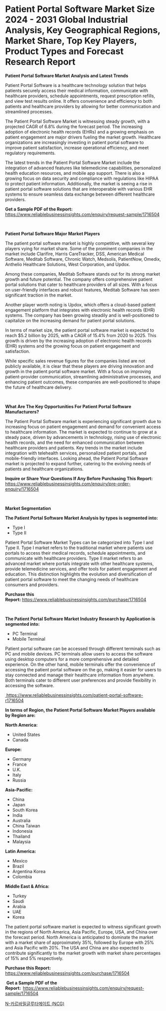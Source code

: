 <p><h1>Patient Portal Software Market Size 2024 - 2031 Global Industrial Analysis, Key Geographical Regions, Market Share, Top Key Players, Product Types and Forecast Research Report</h1></p><p><strong>Patient Portal Software Market Analysis and Latest Trends</strong></p>
<p><p>Patient Portal Software is a healthcare technology solution that helps patients securely access their medical information, communicate with healthcare providers, schedule appointments, request prescription refills, and view test results online. It offers convenience and efficiency to both patients and healthcare providers by allowing for better communication and streamlined processes.</p><p>The Patient Portal Software Market is witnessing steady growth, with a projected CAGR of 6.8% during the forecast period. The increasing adoption of electronic health records (EHRs) and a growing emphasis on patient engagement are major drivers fueling the market growth. Healthcare organizations are increasingly investing in patient portal software to improve patient satisfaction, increase operational efficiency, and meet regulatory requirements.</p><p>The latest trends in the Patient Portal Software Market include the integration of advanced features like telemedicine capabilities, personalized health education resources, and mobile app support. There is also a growing focus on data security and compliance with regulations like HIPAA to protect patient information. Additionally, the market is seeing a rise in patient portal software solutions that are interoperable with various EHR systems to ensure seamless data exchange between different healthcare providers.</p></p>
<p><strong>Get a Sample PDF of the Report:&nbsp;</strong> <a href="https://www.reliablebusinessinsights.com/enquiry/request-sample/1716504">https://www.reliablebusinessinsights.com/enquiry/request-sample/1716504</a></p>
<p>&nbsp;</p>
<p><strong>Patient Portal Software Major Market Players</strong></p>
<p><p>The patient portal software market is highly competitive, with several key players vying for market share. Some of the prominent companies in the market include Clarifire, Harris CareTracker, DSS, American Medical Software, Meditab Software, Chronic Watch, Medsolis, PatientNow, Omedix, Anthelio Healthcare Solutions, West Corporation, and Updox.</p><p>Among these companies, Meditab Software stands out for its strong market growth and future potential. The company offers comprehensive patient portal solutions that cater to healthcare providers of all sizes. With a focus on user-friendly interfaces and robust features, Meditab Software has seen significant traction in the market.</p><p>Another player worth noting is Updox, which offers a cloud-based patient engagement platform that integrates with electronic health records (EHR) systems. The company has been growing steadily and is well-positioned to capitalize on the increasing demand for patient portal solutions.</p><p>In terms of market size, the patient portal software market is expected to reach $5.2 billion by 2025, with a CAGR of 15.4% from 2020 to 2025. This growth is driven by the increasing adoption of electronic health records (EHR) systems and the growing focus on patient engagement and satisfaction.</p><p>While specific sales revenue figures for the companies listed are not publicly available, it is clear that these players are driving innovation and growth in the patient portal software market. With a focus on improving patient-provider communication, streamlining administrative processes, and enhancing patient outcomes, these companies are well-positioned to shape the future of healthcare delivery.</p></p>
<p>&nbsp;</p>
<p><strong>What Are The Key Opportunities For Patient Portal Software Manufacturers?</strong></p>
<p><p>The Patient Portal Software market is experiencing significant growth due to increasing focus on patient engagement and demand for convenient access to healthcare information. The market is expected to continue to grow at a steady pace, driven by advancements in technology, rising use of electronic health records, and the need for enhanced communication between healthcare providers and patients. Key trends in the market include integration with telehealth services, personalized patient portals, and mobile-friendly interfaces. Looking ahead, the Patient Portal Software market is projected to expand further, catering to the evolving needs of patients and healthcare organizations.</p></p>
<p><strong>Inquire or Share Your Questions If Any Before Purchasing This Report:</strong> <a href="https://www.reliablebusinessinsights.com/enquiry/pre-order-enquiry/1716504">https://www.reliablebusinessinsights.com/enquiry/pre-order-enquiry/1716504</a></p>
<p>&nbsp;</p>
<p><strong>Market Segmentation</strong></p>
<p><strong>The Patient Portal Software Market Analysis by types is segmented into:</strong></p>
<p><ul><li>Type I</li><li>Type II</li></ul></p>
<p><p>Patient Portal Software Market Types can be categorized into Type I and Type II. Type I market refers to the traditional market where patients use portals to access their medical records, schedule appointments, and communicate with healthcare providers. Type II market refers to an advanced market where portals integrate with other healthcare systems, provide telemedicine services, and offer tools for patient engagement and education. This distinction highlights the evolution and diversification of patient portal software to meet the changing needs of healthcare consumers and providers.</p></p>
<p><strong>Purchase this Report:&nbsp;</strong><a href="https://www.reliablebusinessinsights.com/purchase/1716504">https://www.reliablebusinessinsights.com/purchase/1716504</a></p>
<p>&nbsp;</p>
<p><strong>The Patient Portal Software Market Industry Research by Application is segmented into:</strong></p>
<p><ul><li>PC Terminal</li><li>Mobile Terminal</li></ul></p>
<p><p>Patient portal software can be accessed through different terminals such as PC and mobile devices. PC terminals allow users to access the software using desktop computers for a more comprehensive and detailed experience. On the other hand, mobile terminals offer the convenience of accessing the patient portal software on the go, making it easier for users to stay connected and manage their healthcare information from anywhere. Both terminals cater to different user preferences and provide flexibility in accessing the software.</p></p>
<p><a href="https://www.reliablebusinessinsights.com/patient-portal-software-r1716504">&nbsp;https://www.reliablebusinessinsights.com/patient-portal-software-r1716504</a></p>
<p><strong>In terms of Region, the Patient Portal Software Market Players available by Region are:</strong></p>
<p>
    <p> <strong> North America: </strong>
        <ul>
            <li>United States</li>
            <li>Canada</li>
        </ul>
        </p> 
    <p> <strong> Europe: </strong>
        <ul>
            <li>Germany</li>
            <li>France</li>
            <li>U.K.</li>
            <li>Italy</li>
            <li>Russia</li>
        </ul>
        </p> 
    <p> <strong> Asia-Pacific: </strong>
        <ul>
            <li>China</li>
            <li>Japan</li>
            <li>South Korea</li>
            <li>India</li>
            <li>Australia</li>
            <li>China Taiwan</li>
            <li>Indonesia</li>
            <li>Thailand</li>
            <li>Malaysia</li>
        </ul>
        </p> 
    <p> <strong> Latin America: </strong>
        <ul>
            <li>Mexico</li>
            <li>Brazil</li>
            <li>Argentina Korea</li>
            <li>Colombia</li>
        </ul>
        </p> 
    <p> <strong> Middle East & Africa: </strong>
        <ul>
            <li>Turkey</li>
            <li>Saudi</li>
            <li>Arabia</li>
            <li>UAE</li>
            <li>Korea</li>
        </ul>
    </p>
    </p>
<p><p>The patient portal software market is expected to witness significant growth in the regions of North America, Asia Pacific, Europe, USA, and China over the forecast period. North America is anticipated to dominate the market with a market share of approximately 35%, followed by Europe with 25% and Asia Pacific with 20%. The USA and China are also expected to contribute significantly to the market growth with market share percentages of 15% and 5% respectively.</p></p>
<p><strong>Purchase this Report: </strong><a href="https://www.reliablebusinessinsights.com/purchase/1716504">https://www.reliablebusinessinsights.com/purchase/1716504</a></p>
<p>&nbsp;<strong>Get a Sample PDF of the Report:&nbsp;&nbsp;</strong><a href="https://www.reliablebusinessinsights.com/enquiry/request-sample/1716504">https://www.reliablebusinessinsights.com/enquiry/request-sample/1716504</a></p>
<p><strong></strong></p>
<p><p><a href="https://medium.com/@jordanilliamson678678_12326/n-%EC%B9%B4%EB%A5%B4%EB%B0%94%EB%B0%80%EA%B8%80%EB%A3%A8%ED%83%80%EB%A9%94%EC%9D%B4%ED%8A%B8-ncg-%EC%8B%9C%EC%9E%A5-%EA%B7%9C%EB%AA%A8-%EB%B0%8F-%EC%8B%9C%EC%9E%A5-%EB%8F%99%ED%96%A5-%EC%99%84%EC%A0%84%ED%95%9C-%EC%82%B0%EC%97%85-%EA%B0%9C%EC%9A%94-2024%EB%85%84%EB%B6%80%ED%84%B0-2031%EB%85%84-1ae2aaba259d">N-카르바밀글루타메이트 (NCG)</a></p></p>